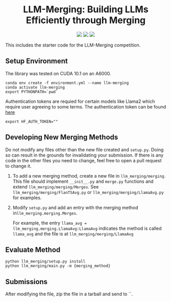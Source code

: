 <div align="center">


<h1>LLM-Merging: Building LLMs Efficiently through Merging </h1>

[![](https://img.shields.io/badge/Documentation-online-green)](https://llm-merging.readthedocs.io)
[![](https://img.shields.io/badge/Website-online-green)](https://llm-merging.github.io)
[![](https://img.shields.io/badge/License-MIT-blue)](#License)
</div>

This includes the starter code for the LLM-Merging competition. 

## Setup Environment 

The library was tested on CUDA 10.1 on an A6000. 

```
conda env create -f environment.yml --name llm-merging
conda activate llm-merging 
export PYTHONPATH=`pwd`
```

Authentication tokens are requied for certain models like Llama2 which require user agreeing to some terms. 
The authentication token can be found [here](https://huggingface.co/settings/tokens)

```
export HF_AUTH_TOKEN=""
```

## Developing New Merging Methods 

Do not modify any files other than the new file created and `setup.py`. Doing so can result in the grounds for invalidating your submission. If there is any code in the other files you need to change, feel free to open a pull request to change it. 

1. To add a new merging method, create a new file in `llm_merging/merging`. 
    This file should implement `__init__.py` and `merge.py` functions and extend `llm_merging/merging/Merges`. 
    See `llm_merging/merging/FlanT5Avg.py` or `llm_merging/merging/LlamaAvg.py` for examples.  

2. Modify `setup.py` and add an entry with the merging method in`llm_merging.merging.Merges`. 
   
   For example, the entry `llama_avg = llm_merging.merging.LlamaAvg:LlamaAvg` indicates the method is called `llama_avg` and the file is at `llm_merging/merging/LlamaAvg` 

## Evaluate Method 

```
python llm_merging/setup.py install 
python llm_merging/main.py -m {merging_method}
```


## Submissions

After modifying the file, zip the file in a tarball and send to ``. 